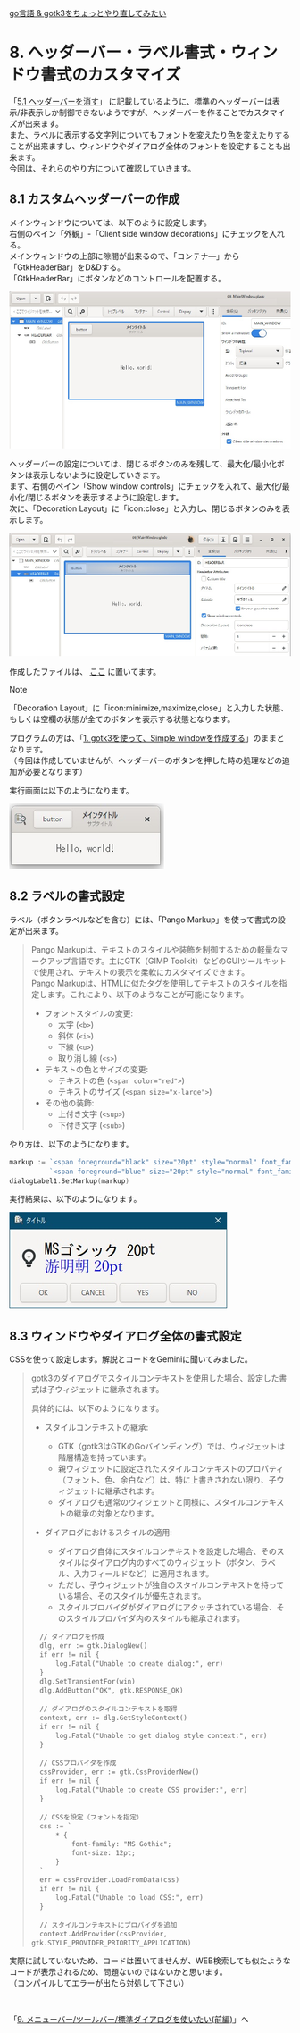 [go言語 & gotk3をちょっとやり直してみたい](../../README.md#go%E8%A8%80%E8%AA%9Egotk3%E3%82%92%E3%81%A1%E3%82%87%E3%81%A3%E3%81%A8%E3%82%84%E3%82%8A%E7%9B%B4%E3%81%97%E3%81%A6%E3%81%BF%E3%81%9F%E3%81%84)  

# 8. ヘッダーバー・ラベル書式・ウィンドウ書式のカスタマイズ
「[5.1 ヘッダーバーを消す](../05#51-%E3%83%98%E3%83%83%E3%83%80%E3%83%BC%E3%83%90%E3%83%BC%E3%82%92%E6%B6%88%E3%81%99)」
に記載しているように、標準のヘッダーバーは表示/非表示しか制御できないようですが、ヘッダーバーを作ることでカスタマイズが出来ます。  
また、ラベルに表示する文字列についてもフォントを変えたり色を変えたりすることが出来ますし、ウィンドウやダイアログ全体のフォントを設定することも出来ます。  
今回は、それらのやり方について確認していきます。  

## 8.1 カスタムヘッダーバーの作成
メインウィンドウについては、以下のように設定します。  
右側のペイン「外観」-「Client side window decorations」にチェックを入れる。  
メインウィンドウの上部に隙間が出来るので、「コンテナ―」から「GtkHeaderBar」をD&Dする。  
「GtkHeaderBar」にボタンなどのコントロールを配置する。  

![](image/glade_window.jpg)  

ヘッダーバーの設定については、閉じるボタンのみを残して、最大化/最小化ボタンは表示しないように設定していきます。  
まず、右側のペイン「Show window controls」にチェックを入れて、最大化/最小化/閉じるボタンを表示するように設定します。  
次に、「Decoration Layout」に「icon:close」と入力し、閉じるボタンのみを表示します。  

![](image/glade_headerbar.jpg)  

作成したファイルは、
[ここ](glade/08_MainWindow.glade)
に置いてます。  

> [!NOTE]  
> 「Decoration Layout」に「icon:minimize,maximize,close」と入力した状態、もしくは空欄の状態が全てのボタンを表示する状態となります。  

プログラムの方は、「[1. gotk3を使って、Simple windowを作成する](../01/README.md)」のままとなります。  
（今回は作成していませんが、ヘッダーバーのボタンを押した時の処理などの追加が必要となります）  

実行画面は以下のようになります。  

![](image/window.jpg)  

## 8.2 ラベルの書式設定
ラベル（ボタンラベルなどを含む）には、「Pango Markup」を使って書式の設定が出来ます。

> Pango Markupは、テキストのスタイルや装飾を制御するための軽量なマークアップ言語です。主にGTK（GIMP Toolkit）などのGUIツールキットで使用され、テキストの表示を柔軟にカスタマイズできます。  
> Pango Markupは、HTMLに似たタグを使用してテキストのスタイルを指定します。これにより、以下のようなことが可能になります。  
> - フォントスタイルの変更:
>   - 太字 (`<b>`)
>   - 斜体 (`<i>`)
>   - 下線 (`<u>`)
>   - 取り消し線 (`<s>`)
> - テキストの色とサイズの変更:
>   - テキストの色 (`<span color="red">`)
>   - テキストのサイズ (`<span size="x-large">`)
> - その他の装飾:
>   - 上付き文字 (`<sup>`)
>   - 下付き文字 (`<sub>`)

やり方は、以下のようになります。  

```go
markup := `<span foreground="black" size="20pt" style="normal" font_family="MS Gothic">MSゴシック 20pt</span>`  + "\n" +
          `<span foreground="blue" size="20pt" style="normal" font_family="Yu Mincho">游明朝 20pt</span>`
dialogLabel1.SetMarkup(markup)
```

実行結果は、以下のようになります。  

![](image/custom_dialog_markup.jpg)  

## 8.3 ウィンドウやダイアログ全体の書式設定
CSSを使って設定します。解説とコードをGeminiに聞いてみました。  

> gotk3のダイアログでスタイルコンテキストを使用した場合、設定した書式は子ウィジェットに継承されます。
> 
> 具体的には、以下のようになります。
> 
> - スタイルコンテキストの継承:
>   - GTK（gotk3はGTKのGoバインディング）では、ウィジェットは階層構造を持っています。
>   - 親ウィジェットに設定されたスタイルコンテキストのプロパティ（フォント、色、余白など）は、特に上書きされない限り、子ウィジェットに継承されます。
>   - ダイアログも通常のウィジェットと同様に、スタイルコンテキストの継承の対象となります。
> 
> - ダイアログにおけるスタイルの適用:
>   - ダイアログ自体にスタイルコンテキストを設定した場合、そのスタイルはダイアログ内のすべてのウィジェット（ボタン、ラベル、入力フィールドなど）に適用されます。
>   - ただし、子ウィジェットが独自のスタイルコンテキストを持っている場合、そのスタイルが優先されます。
>   - スタイルプロバイダがダイアログにアタッチされている場合、そのスタイルプロバイダ内のスタイルも継承されます。
> 
> 
> ```
> 	// ダイアログを作成
> 	dlg, err := gtk.DialogNew()
> 	if err != nil {
> 		log.Fatal("Unable to create dialog:", err)
> 	}
> 	dlg.SetTransientFor(win)
> 	dlg.AddButton("OK", gtk.RESPONSE_OK)
> 
> 	// ダイアログのスタイルコンテキストを取得
> 	context, err := dlg.GetStyleContext()
> 	if err != nil {
> 		log.Fatal("Unable to get dialog style context:", err)
> 	}
> 
> 	// CSSプロバイダを作成
> 	cssProvider, err := gtk.CssProviderNew()
> 	if err != nil {
> 		log.Fatal("Unable to create CSS provider:", err)
> 	}
> 
> 	// CSSを設定（フォントを指定）
> 	css := `
> 		* {
> 			font-family: "MS Gothic";
> 			font-size: 12pt;
> 		}
> 	`
> 	err = cssProvider.LoadFromData(css)
> 	if err != nil {
> 		log.Fatal("Unable to load CSS:", err)
> 	}
> 
> 	// スタイルコンテキストにプロバイダを追加
> 	context.AddProvider(cssProvider, gtk.STYLE_PROVIDER_PRIORITY_APPLICATION)
> ```

実際に試していないため、コードは置いてませんが、WEB検索しても似たようなコードが表示されるため、問題ないのではないかと思います。  
（コンパイルしてエラーが出たら対処して下さい）  

</br>

「[9. メニューバー/ツールバー/標準ダイアログを使いたい(前編)](../09/README.md)」へ  
